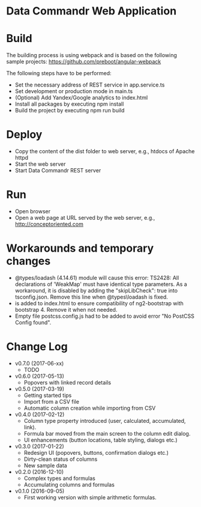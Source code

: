 # Data Commandr Web Application

# Build

The building process is using webpack and is based on the following sample projects: 
https://github.com/preboot/angular-webpack

The following steps have to be performed:
* Set the necessary address of REST service in app.service.ts
* Set development or production mode in main.ts
* (Optional) Add Yandex/Google analytics to index.html
* Install all packages by executing npm install
* Build the project by executing npm run build 

# Deploy

* Copy the content of the dist folder to web server, e.g., htdocs of Apache httpd
* Start the web server 
* Start Data Commandr REST server

# Run

* Open browser
* Open a web page at URL served by the web server, e.g., http://conceptoriented.com 

# Workarounds and temporary changes

* @types/loadash (4.14.61) module will cause this error: TS2428: All declarations of 'WeakMap' must have identical type parameters. As a workaround, it is disabled by adding the "skipLibCheck": true into tsconfig.json. 
Remove this line when @types\loadash is fixed.
* <script>window.__theme = 'bs4';</script> is added to index.html to ensure compatibility of ng2-bootstrap with bootstrap 4. Remove it when not needed.
* Empty file postcss.config.js had to be added to avoid error "No PostCSS Config found".

# Change Log

* v0.7.0 (2017-06-xx)
  * TODO
* v0.6.0 (2017-05-13)
  * Popovers with linked record details
* v0.5.0 (2017-03-19)
  * Getting started tips
  * Import from a CSV file
  * Automatic column creation while importing from CSV
* v0.4.0 (2017-02-12)
  * Column type property introduced (user, calculated, accumulated, link).
  * Formula bar moved from the main screen to the column edit dialog.
  * UI enhancements (button locations, table styling, dialogs etc.)
* v0.3.0 (2017-01-22)
  * Redesign UI (popovers, buttons, confirmation dialogs etc.)
  * Dirty-clean status of columns
  * New sample data
* v0.2.0 (2016-12-10)
  * Complex types and formulas
  * Accumulating columns and formulas
* v0.1.0 (2016-09-05)
  * First working version with simple arithmetic formulas.
